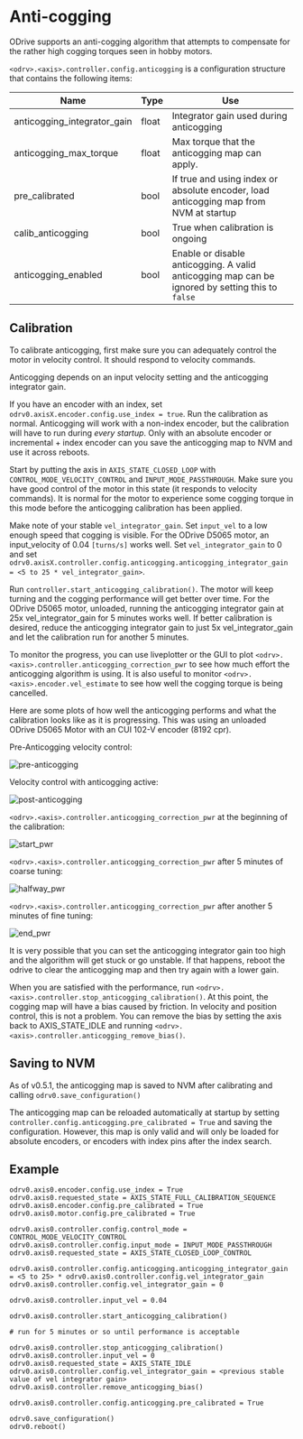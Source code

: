# Anti-cogging

ODrive supports an anti-cogging algorithm that attempts to compensate for the rather high cogging torques seen in hobby motors.

`<odrv>.<axis>.controller.config.anticogging` is a configuration structure that contains the following items:

Name | Type | Use
-- | -- | --
anticogging_integrator_gain | float | Integrator gain used during anticogging
anticogging_max_torque | float | Max torque that the anticogging map can apply.
pre_calibrated | bool | If true and using index or absolute encoder, load anticogging map from NVM at startup
calib_anticogging | bool | True when calibration is ongoing
anticogging_enabled | bool | Enable or disable anticogging.  A valid anticogging map can be ignored by setting this to `false`

## Calibration

To calibrate anticogging, first make sure you can adequately control the motor in velocity control.  It should respond to velocity commands.

Anticogging depends on an input velocity setting and the anticogging integrator gain.

If you have an encoder with an index, set `odrv0.axisX.encoder.config.use_index = true`. Run the calibration as normal. Anticogging will work with a non-index encoder, but the calibration will have to run during *every startup*. Only with an absolute encoder or incremental + index encoder can you save the anticogging map to NVM and use it across reboots.

Start by putting the axis in `AXIS_STATE_CLOSED_LOOP` with `CONTROL_MODE_VELOCITY_CONTROL` and `INPUT_MODE_PASSTHROUGH`.  Make sure you have good control of the motor in this state (it responds to velocity commands). It is normal for the motor to experience some cogging torque in this mode before the anticogging calibration has been applied.

Make note of your stable `vel_integrator_gain`. Set `input_vel` to a low enough speed that cogging is visible. For the ODrive D5065 motor, an input_velocity of 0.04 `[turns/s]` works well. Set `vel_integrator_gain` to 0 and set `odrv0.axisX.controller.config.anticogging.anticogging_integrator_gain = <5 to 25 * vel_integrator_gain>`. 

Run `controller.start_anticogging_calibration()`.  The motor will keep turning and the cogging performance will get better over time. For the ODrive D5065 motor, unloaded, running the anticogging integrator gain at 25x vel_integrator_gain for 5 minutes works well. If better calibration is desired, reduce the anticogging integrator gain to just 5x vel_integrator_gain and let the calibration run for another 5 minutes.

To monitor the progress, you can use liveplotter or the GUI to plot `<odrv>.<axis>.controller.anticogging_correction_pwr` to see how much effort the anticogging algorithm is using. It is also useful to monitor `<odrv>.<axis>.encoder.vel_estimate` to see how well the cogging torque is being cancelled.

Here are some plots of how well the anticogging performs and what the calibration looks like as it is progressing. This was using an unloaded ODrive D5065 Motor with an CUI 102-V encoder (8192 cpr).

Pre-Anticogging velocity control:

![pre-anticogging](screenshots/pre_anticog_vel.png)

Velocity control with anticogging active:

![post-anticogging](screenshots/post_anticog_vel.png)

`<odrv>.<axis>.controller.anticogging_correction_pwr` at the beginning of the calibration:

![start_pwr](screenshots/power_start.png)

`<odrv>.<axis>.controller.anticogging_correction_pwr` after 5 minutes of coarse tuning:

![halfway_pwr](screenshots/power_5min.png)

`<odrv>.<axis>.controller.anticogging_correction_pwr` after another 5 minutes of fine tuning:

![end_pwr](screenshots/power_10min.png)

It is very possible that you can set the anticogging integrator gain too high and the algorithm will get stuck or go unstable. If that happens, reboot the odrive to clear the anticogging map and then try again with a lower gain.

When you are satisfied with the performance, run `<odrv>.<axis>.controller.stop_anticogging_calibration()`. At this point, the cogging map will have a bias caused by friction. In velocity and position control, this is not a problem. You can remove the bias by setting the axis back to AXIS_STATE_IDLE and running `<odrv>.<axis>.controller.anticogging_remove_bias()`.

## Saving to NVM

As of v0.5.1, the anticogging map is saved to NVM after calibrating and calling `odrv0.save_configuration()`

The anticogging map can be reloaded automatically at startup by setting `controller.config.anticogging.pre_calibrated = True` and saving the configuration.  However, this map is only valid and will only be loaded for absolute encoders, or encoders with index pins after the index search.

## Example

``` Py
odrv0.axis0.encoder.config.use_index = True
odrv0.axis0.requested_state = AXIS_STATE_FULL_CALIBRATION_SEQUENCE
odrv0.axis0.encoder.config.pre_calibrated = True
odrv0.axis0.motor.config.pre_calibrated = True

odrv0.axis0.controller.config.control_mode = CONTROL_MODE_VELOCITY_CONTROL
odrv0.axis0.controller.config.input_mode = INPUT_MODE_PASSTHROUGH
odrv0.axis0.requested_state = AXIS_STATE_CLOSED_LOOP_CONTROL

odrv0.axis0.controller.config.anticogging.anticogging_integrator_gain = <5 to 25> * odrv0.axis0.controller.config.vel_integrator_gain
odrv0.axis0.controller.config.vel_integrator_gain = 0

odrv0.axis0.controller.input_vel = 0.04

odrv0.axis0.controller.start_anticogging_calibration()

# run for 5 minutes or so until performance is acceptable

odrv0.axis0.controller.stop_anticogging_calibration()
odrv0.axis0.controller.input_vel = 0
odrv0.axis0.requested_state = AXIS_STATE_IDLE
odrv0.axis0.controller.config.vel_integrator_gain = <previous stable value of vel integrator gain>
odrv0.axis0.controller.remove_anticogging_bias()

odrv0.axis0.controller.config.anticogging.pre_calibrated = True

odrv0.save_configuration()
odrv0.reboot()
```
